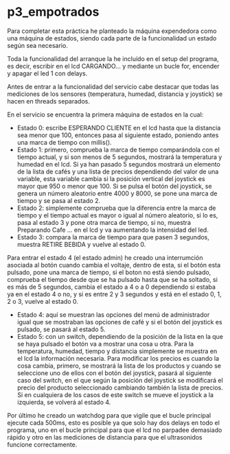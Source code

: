 # p3_empotrados

Para completar esta práctica he planteado la máquina expendedora como una máquina de estados, siendo cada parte de la funcionalidad un estado según sea necesario.

Toda la funcionalidad del arranque la he incluído en el setup del programa, es decir, escribir en el lcd CARGANDO... y mediante un bucle for, encender y apagar el led 1 con delays.

Antes de entrar a la funcionalidad del servicio cabe destacar que todas las mediciones de los sensores (temperatura, humedad, distancia y joystick) se hacen en threads separados.

En el servicio se encuentra la primera máquina de estados en la cual:

- Estado 0: escribe ESPERANDO CLIENTE en el lcd hasta que la distancia sea menor que 100, entonces pasa al siguiente estado, poniendo antes una marca de tiempo con millis().
- Estado 1: primero, comprueba la marca de tiempo comparándola con el tiempo actual, y si son menos de 5 segundos, mostrará la temperatura y humedad en el lcd. Si ya han pasado 5 segundos mostrará un elemento de la lista de cafés y una lista de precios dependiendo del valor de una variable, esta variable cambia si la posición vertical del joystick es mayor que 950 o menor que 100. Si se pulsa el botón del joystick, se genera un número aleatorio entre 4000 y 8000, se pone una marca de tiempo y se pasa al estado 2.
- Estado 2: simplemente comprueba que la diferencia entre la marca de tiempo y el tiempo actual es mayor o igual al número aleatorio, si lo es, pasa al estado 3 y pone otra marca de tiempo, si no, muestra Preparando Cafe ... en el lcd y va aumentando la intensidad del led.
- Estado 3: compara la marca de tiempo para que pasen 3 segundos, muestra RETIRE BEBIDA y vuelve al estado 0.

Para entrar el estado 4 (el estado admin) he creado una interrumción asociada al botón cuando cambia el voltaje, dentro de esta, si el botón esta pulsado, pone una marca de tiempo, si el boton no está siendo pulsado, comprueba el tiempo desde que se ha pulsado hasta que se ha soltado, si es más de 5 segundos, cambia el estado a 4 o a 0 dependiendo si estaba ya en el estado 4 o no, y si es entre 2 y 3 segundos y está en el estado 0, 1, 2 o 3, vuelve al estado 0.

- Estado 4: aquí se muestran las opciones del menú de administrador igual que se mostraban las opciones de café y si el botón del joystick es pulsado, se pasará al estado 5.
- Estado 5: con un switch, dependiendo de la posición de la lista en la que se haya pulsado el botón va a mostrar una cosa u otra. Para la temperatura, humedad, tiempo y distancia simplemente se muestra en el lcd la información necesaria. Para modificar los precios es cuando la cosa cambia, primero, se mostrará la lista de los productos y cuando se seleccione uno de ellos con el botón del joystick, pasará al siguiente caso del switch, en el que según la posición del joystick se modificará el precio del producto seleccionado cambiando también la lista de precios. Si en cualquiera de los casos de este switch se mueve el joystick a la izquierda, se volverá al estado 4.

Por último he creado un watchdog para que vigile que el bucle principal ejecute cada 500ms, esto es posible ya que solo hay dos delays en todo el programa, uno en el bucle principal para que el lcd no parpadee demasiado rápido y otro en las mediciones de distancia para que el ultrasonidos funcione correctamente.
